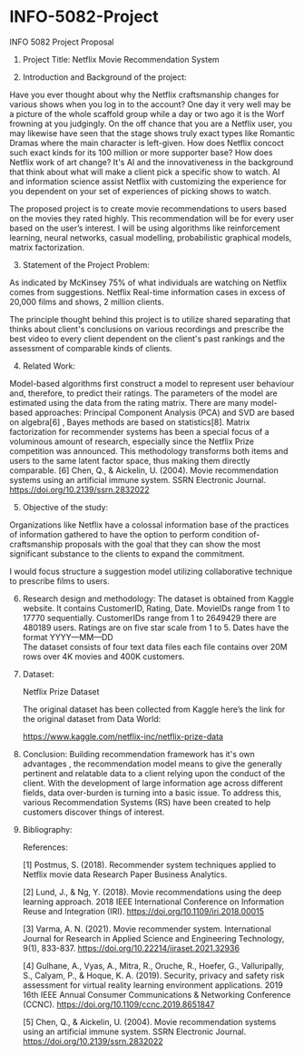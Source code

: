 # INFO-5082-Project
INFO 5082 Project Proposal

1.	Project Title:
Netflix Movie Recommendation System

2.	 Introduction and Background of the project:

Have you ever thought about why the Netflix craftsmanship changes for various shows when you log in to the account? One day it very well may be a picture of the whole scaffold group while a day or two ago it is the Worf frowning at you judgingly. On the off chance that you are a Netflix user, you may likewise have seen that the stage shows truly exact types like Romantic Dramas where the main character is left-given. How does Netflix concoct such exact kinds for its 100 million or more supporter base? How does Netflix work of art change? It's AI and the innovativeness in the background that think about what will make a client pick a specific show to watch. AI and information science assist Netflix with customizing the experience for you dependent on your set of experiences of picking shows to watch.

The proposed project is to create movie recommendations to users based on the movies they rated highly. This recommendation will be for every user based on the user’s interest. I will be using algorithms like reinforcement learning, neural networks, casual modelling, probabilistic graphical models, matrix factorization.

3.	Statement of the Project Problem:

As indicated by McKinsey 75% of what individuals are watching on Netflix comes from suggestions. Netflix Real-time information cases in excess of 20,000 films and shows, 2 million clients. 

The principle thought behind this project is to utilize shared separating that thinks about client's conclusions on various recordings and prescribe the best video to every client dependent on the client's past rankings and the assessment of comparable kinds of clients.

4.	 Related Work:

Model-based algorithms first construct a model to represent user behaviour and, therefore, to predict their ratings. The parameters of the model are estimated using the data from the rating matrix. There are many model-based approaches: Principal Component Analysis (PCA) and SVD are based on algebra[6] , Bayes methods are based on statistics[8]. Matrix factorization for recommender systems has been a special focus of a voluminous amount of research, especially since the Netflix Prize competition was announced. This methodology transforms both items and users to the same latent factor space, thus making them directly comparable.
            [6] Chen, Q., & Aickelin, U. (2004). Movie recommendation systems using an artificial immune system. SSRN     Electronic Journal. https://doi.org/10.2139/ssrn.2832022
 
5.	Objective of the study:

Organizations like Netflix have a colossal information base of the practices of information gathered to have the option to perform condition of-craftsmanship proposals with the goal that they can show the most significant substance to the clients to expand the commitment. 

I would focus structure a suggestion model utilizing collaborative technique to prescribe films to users.


6. Research design and methodology:
            The dataset is obtained from Kaggle website. It contains CustomerID, Rating, Date.
            MovieIDs range from 1 to 17770 sequentially. 
            CustomerIDs range from 1 to 2649429 there are 480189 users. 
            Ratings are on five star scale from 1 to 5.
            Dates have the format YYYY—MM—DD    
            The dataset consists of four text data files each file contains over 20M rows over 4K movies and 400K customers. 

7. Dataset:
   
    Netflix Prize Dataset
 
    The original dataset has been collected from Kaggle here’s the link for the original dataset from Data World:

    https://www.kaggle.com/netflix-inc/netflix-prize-data
 
8. Conclusion: 
Building recommendation framework has it's own advantages , the recommendation model means to give the generally pertinent and relatable data to a client relying upon the conduct of the client. With the development of large information age across different fields, data over-burden is turning into a basic issue. To address this, various Recommendation Systems (RS) have been created to help customers discover things of interest.


9.  Bibliography:

      References:

      [1] Postmus, S. (2018). Recommender system techniques applied to Netflix movie data Research Paper     Business Analytics.

      [2] Lund, J., & Ng, Y. (2018). Movie recommendations using the deep learning approach. 2018 IEEE International Conference on Information Reuse and Integration (IRI). https://doi.org/10.1109/iri.2018.00015

     [3] Varma, A. N. (2021). Movie recommender system. International Journal for Research in Applied Science and Engineering Technology, 9(1), 833-837. https://doi.org/10.22214/ijraset.2021.32936	

    [4] Gulhane, A., Vyas, A., Mitra, R., Oruche, R., Hoefer, G., Valluripally, S., Calyam, P., & Hoque, K. A. (2019). Security, privacy and safety risk assessment for virtual reality learning environment applications. 2019 16th IEEE Annual Consumer Communications & Networking Conference (CCNC). https://doi.org/10.1109/ccnc.2019.8651847

    [5] Chen, Q., & Aickelin, U. (2004). Movie recommendation systems using an artificial immune system. SSRN Electronic Journal. https://doi.org/10.2139/ssrn.2832022







